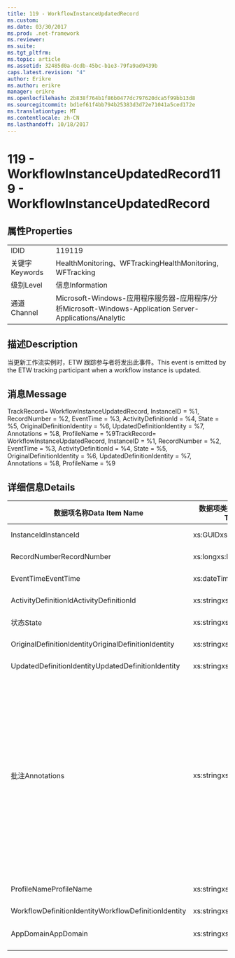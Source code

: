 ```yaml
---
title: 119 - WorkflowInstanceUpdatedRecord
ms.custom: 
ms.date: 03/30/2017
ms.prod: .net-framework
ms.reviewer: 
ms.suite: 
ms.tgt_pltfrm: 
ms.topic: article
ms.assetid: 32485d0a-dcdb-45bc-b1e3-79fa9ad9439b
caps.latest.revision: "4"
author: Erikre
ms.author: erikre
manager: erikre
ms.openlocfilehash: 2b838f764b1f86b0477dc797620dca5f99bb13d8
ms.sourcegitcommit: bd1ef61f4bb794b25383d3d72e71041a5ced172e
ms.translationtype: MT
ms.contentlocale: zh-CN
ms.lasthandoff: 10/18/2017
---
```

# <a name="119---workflowinstanceupdatedrecord"></a><span data-ttu-id="544f2-102">119 - WorkflowInstanceUpdatedRecord</span><span class="sxs-lookup"><span data-stu-id="544f2-102">119 - WorkflowInstanceUpdatedRecord</span></span>
## <a name="properties"></a><span data-ttu-id="544f2-103">属性</span><span class="sxs-lookup"><span data-stu-id="544f2-103">Properties</span></span>  
  
|||  
|-|-|  
|<span data-ttu-id="544f2-104">ID</span><span class="sxs-lookup"><span data-stu-id="544f2-104">ID</span></span>|<span data-ttu-id="544f2-105">119</span><span class="sxs-lookup"><span data-stu-id="544f2-105">119</span></span>|  
|<span data-ttu-id="544f2-106">关键字</span><span class="sxs-lookup"><span data-stu-id="544f2-106">Keywords</span></span>|<span data-ttu-id="544f2-107">HealthMonitoring、WFTracking</span><span class="sxs-lookup"><span data-stu-id="544f2-107">HealthMonitoring, WFTracking</span></span>|  
|<span data-ttu-id="544f2-108">级别</span><span class="sxs-lookup"><span data-stu-id="544f2-108">Level</span></span>|<span data-ttu-id="544f2-109">信息</span><span class="sxs-lookup"><span data-stu-id="544f2-109">Information</span></span>|  
|<span data-ttu-id="544f2-110">通道</span><span class="sxs-lookup"><span data-stu-id="544f2-110">Channel</span></span>|<span data-ttu-id="544f2-111">Microsoft-Windows-应用程序服务器-应用程序/分析</span><span class="sxs-lookup"><span data-stu-id="544f2-111">Microsoft-Windows-Application Server-Applications/Analytic</span></span>|  
  
## <a name="description"></a><span data-ttu-id="544f2-112">描述</span><span class="sxs-lookup"><span data-stu-id="544f2-112">Description</span></span>  
 <span data-ttu-id="544f2-113">当更新工作流实例时，ETW 跟踪参与者将发出此事件。</span><span class="sxs-lookup"><span data-stu-id="544f2-113">This event is emitted by the ETW tracking participant when a workflow instance is updated.</span></span>  
  
## <a name="message"></a><span data-ttu-id="544f2-114">消息</span><span class="sxs-lookup"><span data-stu-id="544f2-114">Message</span></span>  
 <span data-ttu-id="544f2-115">TrackRecord= WorkflowInstanceUpdatedRecord, InstanceID = %1, RecordNumber = %2, EventTime = %3, ActivityDefinitionId = %4, State = %5, OriginalDefinitionIdentity = %6, UpdatedDefinitionIdentity = %7, Annotations = %8, ProfileName = %9</span><span class="sxs-lookup"><span data-stu-id="544f2-115">TrackRecord= WorkflowInstanceUpdatedRecord, InstanceID = %1, RecordNumber = %2, EventTime = %3, ActivityDefinitionId = %4, State = %5, OriginalDefinitionIdentity = %6, UpdatedDefinitionIdentity = %7, Annotations = %8, ProfileName = %9</span></span>  
  
## <a name="details"></a><span data-ttu-id="544f2-116">详细信息</span><span class="sxs-lookup"><span data-stu-id="544f2-116">Details</span></span>  
  
|<span data-ttu-id="544f2-117">数据项名称</span><span class="sxs-lookup"><span data-stu-id="544f2-117">Data Item Name</span></span>|<span data-ttu-id="544f2-118">数据项类型</span><span class="sxs-lookup"><span data-stu-id="544f2-118">Data Item Type</span></span>|<span data-ttu-id="544f2-119">描述</span><span class="sxs-lookup"><span data-stu-id="544f2-119">Description</span></span>|  
|--------------------|--------------------|-----------------|  
|<span data-ttu-id="544f2-120">InstanceId</span><span class="sxs-lookup"><span data-stu-id="544f2-120">InstanceId</span></span>|<span data-ttu-id="544f2-121">xs:GUID</span><span class="sxs-lookup"><span data-stu-id="544f2-121">xs:GUID</span></span>|<span data-ttu-id="544f2-122">工作流的实例 ID</span><span class="sxs-lookup"><span data-stu-id="544f2-122">The instance id for the workflow</span></span>|  
|<span data-ttu-id="544f2-123">RecordNumber</span><span class="sxs-lookup"><span data-stu-id="544f2-123">RecordNumber</span></span>|<span data-ttu-id="544f2-124">xs:long</span><span class="sxs-lookup"><span data-stu-id="544f2-124">xs:long</span></span>|<span data-ttu-id="544f2-125">发出的记录的序列号</span><span class="sxs-lookup"><span data-stu-id="544f2-125">The sequence number of the emitted record</span></span>|  
|<span data-ttu-id="544f2-126">EventTime</span><span class="sxs-lookup"><span data-stu-id="544f2-126">EventTime</span></span>|<span data-ttu-id="544f2-127">xs:dateTime</span><span class="sxs-lookup"><span data-stu-id="544f2-127">xs:dateTime</span></span>|<span data-ttu-id="544f2-128">发出该事件时的 UTC 时间</span><span class="sxs-lookup"><span data-stu-id="544f2-128">The time in UTC when the event was emitted</span></span>|  
|<span data-ttu-id="544f2-129">ActivityDefinitionId</span><span class="sxs-lookup"><span data-stu-id="544f2-129">ActivityDefinitionId</span></span>|<span data-ttu-id="544f2-130">xs:string</span><span class="sxs-lookup"><span data-stu-id="544f2-130">xs:string</span></span>|<span data-ttu-id="544f2-131">工作流中根活动的名称</span><span class="sxs-lookup"><span data-stu-id="544f2-131">The name of the root activity in the workflow</span></span>|  
|<span data-ttu-id="544f2-132">状态</span><span class="sxs-lookup"><span data-stu-id="544f2-132">State</span></span>|<span data-ttu-id="544f2-133">xs:string</span><span class="sxs-lookup"><span data-stu-id="544f2-133">xs:string</span></span>|<span data-ttu-id="544f2-134">工作流的当前状态。</span><span class="sxs-lookup"><span data-stu-id="544f2-134">The current state of the Workflow.</span></span>|  
|<span data-ttu-id="544f2-135">OriginalDefinitionIdentity</span><span class="sxs-lookup"><span data-stu-id="544f2-135">OriginalDefinitionIdentity</span></span>|<span data-ttu-id="544f2-136">xs:string</span><span class="sxs-lookup"><span data-stu-id="544f2-136">xs:string</span></span>|<span data-ttu-id="544f2-137">原始工作流定义 ID</span><span class="sxs-lookup"><span data-stu-id="544f2-137">The original workflow definition id</span></span>|  
|<span data-ttu-id="544f2-138">UpdatedDefinitionIdentity</span><span class="sxs-lookup"><span data-stu-id="544f2-138">UpdatedDefinitionIdentity</span></span>|<span data-ttu-id="544f2-139">xs:string</span><span class="sxs-lookup"><span data-stu-id="544f2-139">xs:string</span></span>|<span data-ttu-id="544f2-140">已更新的工作流定义 ID</span><span class="sxs-lookup"><span data-stu-id="544f2-140">The updated workflow definition id</span></span>|  
|<span data-ttu-id="544f2-141">批注</span><span class="sxs-lookup"><span data-stu-id="544f2-141">Annotations</span></span>|<span data-ttu-id="544f2-142">xs:string</span><span class="sxs-lookup"><span data-stu-id="544f2-142">xs:string</span></span>|<span data-ttu-id="544f2-143">已添加到此事件中的批注。</span><span class="sxs-lookup"><span data-stu-id="544f2-143">The annotations that were added to this event.</span></span> <span data-ttu-id="544f2-144">这些值存储在一个 xml 元素中格式\<项 >\<项名称 ="annotationName"type ="> annotationValue\</项 > \< /i >。</span><span class="sxs-lookup"><span data-stu-id="544f2-144">The values are stored in an xml element in the format \<items>\< item name = "annotationName" type="System.String">annotationValue\</item>\</items>.</span></span> <span data-ttu-id="544f2-145">如果不指定任何批注，则该字符串包含\<项 / >。</span><span class="sxs-lookup"><span data-stu-id="544f2-145">If no annotations are specified then the string contains \<items/>.</span></span> <span data-ttu-id="544f2-146">ETW 事件大小受到 ETW 缓冲区大小或 ETW 事件最大负载的限制。</span><span class="sxs-lookup"><span data-stu-id="544f2-146">The ETW event size is limited by the ETW buffer size or the max payload for an ETW event.</span></span> <span data-ttu-id="544f2-147">如果事件大小超出 ETW 限制，则通过丢弃批注并将批注值与截断事件\<项 >... \< /i >。</span><span class="sxs-lookup"><span data-stu-id="544f2-147">If the size of the event exceeds the ETW limits, then the event is truncated by dropping the annotations and replacing the annotation value with \<items>...\</items>.</span></span>|  
|<span data-ttu-id="544f2-148">ProfileName</span><span class="sxs-lookup"><span data-stu-id="544f2-148">ProfileName</span></span>|<span data-ttu-id="544f2-149">xs:string</span><span class="sxs-lookup"><span data-stu-id="544f2-149">xs:string</span></span>|<span data-ttu-id="544f2-150">导致发出此事件的跟踪配置文件的名称</span><span class="sxs-lookup"><span data-stu-id="544f2-150">The name or the tracking profile that resulted in this event being emitted</span></span>|  
|<span data-ttu-id="544f2-151">WorkflowDefinitionIdentity</span><span class="sxs-lookup"><span data-stu-id="544f2-151">WorkflowDefinitionIdentity</span></span>|<span data-ttu-id="544f2-152">xs:string</span><span class="sxs-lookup"><span data-stu-id="544f2-152">xs:string</span></span>|<span data-ttu-id="544f2-153">工作流定义 ID</span><span class="sxs-lookup"><span data-stu-id="544f2-153">The workflow definition id</span></span>|  
|<span data-ttu-id="544f2-154">AppDomain</span><span class="sxs-lookup"><span data-stu-id="544f2-154">AppDomain</span></span>|<span data-ttu-id="544f2-155">xs:string</span><span class="sxs-lookup"><span data-stu-id="544f2-155">xs:string</span></span>|<span data-ttu-id="544f2-156">由 AppDomain.CurrentDomain.FriendlyName 返回的字符串。</span><span class="sxs-lookup"><span data-stu-id="544f2-156">The string returned by AppDomain.CurrentDomain.FriendlyName.</span></span>|
